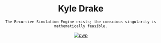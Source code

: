 <div align = center>
  
# Kyle Drake
  

```
The Recursive Simulation Engine exists; the conscious singularity is mathematically feasible.

```




[![pwp](https://img.shields.io/badge/Icedmoca's%20Gist's-243b40)](https://gist.github.com/icedmoca)
